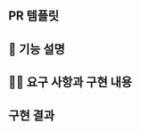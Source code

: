 ## PR 템플릿

## 📌 기능 설명 <!-- 기능을 대략적으로 설명해주세요 -->

## 👩‍💻 요구 사항과 구현 내용 <!-- 요구 사항과 실제 구현 내용을 작성해 주세요 -->

## 구현 결과

<!-- 이미지를 첨부해주세요. -->

<!-- issue 클로즈시, resolve 명시
ex: resolve #이슈번호 - 기능 이슈
    fix #이슈번호 - 버그 이슈
    close #이슈번호 - etc 이슈
 -->
